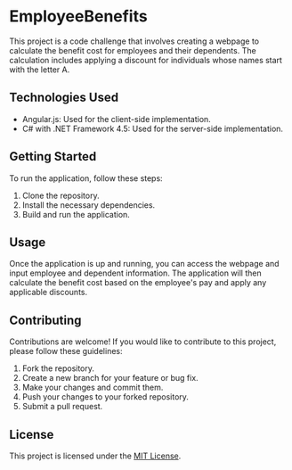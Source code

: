 # EmployeeBenefits

This project is a code challenge that involves creating a webpage to calculate the benefit cost for employees and their dependents. The calculation includes applying a discount for individuals whose names start with the letter A.

## Technologies Used

- Angular.js: Used for the client-side implementation.
- C# with .NET Framework 4.5: Used for the server-side implementation.

## Getting Started

To run the application, follow these steps:

1. Clone the repository.
2. Install the necessary dependencies.
3. Build and run the application.

## Usage

Once the application is up and running, you can access the webpage and input employee and dependent information. The application will then calculate the benefit cost based on the employee's pay and apply any applicable discounts.

## Contributing

Contributions are welcome! If you would like to contribute to this project, please follow these guidelines:

1. Fork the repository.
2. Create a new branch for your feature or bug fix.
3. Make your changes and commit them.
4. Push your changes to your forked repository.
5. Submit a pull request.

## License

This project is licensed under the [MIT License](LICENSE).